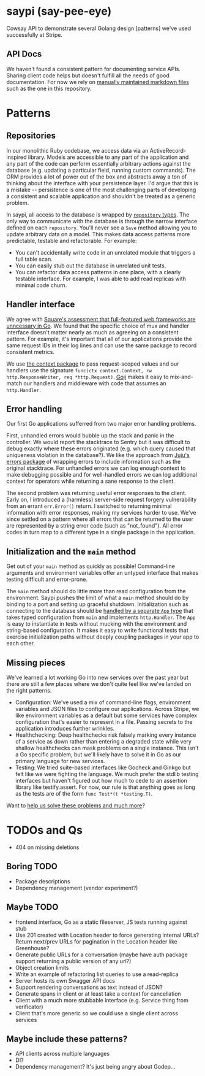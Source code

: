 # saypi (say-pee-eye)

Cowsay API to demonstrate several Golang design [patterns] we've used
successfully at Stripe.

## API Docs

We haven't found a consistent pattern for documenting service
APIs. Sharing client code helps but doesn't fulfill all the needs of
good documentation. For now we rely on
[manually maintained markdown files](api.md) such as the one in this
repository.

# Patterns

## Repositories

In our monolithic Ruby codebase, we access data via an
ActiveRecord-inspired library. Models are accessible to any part of
the application and any part of the code can perform essentially
arbitrary actions against the database (e.g. updating a particular
field, running custom commands). The ORM provides a lot of power out
of the box and abstracts away a ton of thinking about the interface
with your persistence layer. I'd argue that this is a mistake --
persistence is one of the most challenging parts of developing a
consistent and scalable application and shouldn't be treated as a
generic problem.

In saypi, all access to the database is wrapped by
[`repository` types](https://github.com/metcalf/saypi/blob/master/say/repository.go).
The *only* way to communicate with the database is through the narrow
interface defined on each `repository`. You'll never see a `Save`
method allowing you to update arbitrary data on a model. This makes
data access patterns more predictable, testable and refactorable. For
example:
* You can't accidentally write code in an unrelated module that
  triggers a full table scan.
* You can easily stub out the database in unrelated unit tests.
* You can refactor data access patterns in one place, with a clearly
  testable interface. For example, I was able to add read replicas
  with minimal code churn.

## Handler interface

We agree with
[Square's assessment that full-featured web frameworks are unncessary in Go](https://corner.squareup.com/2014/05/evaluating-go-frameworks.html). We
found that the specific choice of mux and handler interface doesn't
matter nearly as much as agreeing on a consistent pattern. For
example, it's important that all of our applications provide the same
request IDs in their log lines and can use the same package to record
consistent metrics.

We use [the context package](http://blog.golang.org/context) to pass
request-scoped values and our handlers use the signature `func(ctx
context.Context, rw http.ResponseWriter, req *http.Request)`.
[Goji](https://github.com/goji/goji) makes it easy to mix-and-match
our handlers and middleware with code that assumes an `http.Handler`.

## Error handling

Our first Go applications sufferred from two major error handling
problems.

First, unhandled errors would bubble up the stack and panic in the
controller. We would report the stacktrace to Sentry but it was
difficult to debug exactly where these errors originated (e.g. which
query caused that uniqueness violation in the database?). We like the
approach from [Juju's errors package](https://github.com/juju/errors)
of wrapping errors to include information such as the original
stacktrace. For unhandled errors we can log enough context to make
debugging possible and for well-handled errors we can log additional
context for operators while returning a sane response to the client.

The second problem was returning useful error responses to the client.
Early on, I introduced a (harmless) server-side request forgery
vulnerability from an errant `err.Error()` return. I switched to
returning minimal information with error responses, making my services
harder to use. We've since settled on a pattern where all errors that
can be returned to the user are represented by a string error code
(such as "not_found"). All error codes in turn map to a different type
in a single package in the application.

## Initialization and the `main` method

Get out of your `main` method as quickly as possible! Command-line
arguments and environment variables offer an untyped interface that
makes testing difficult and error-prone.

The `main` method should do little more than read configuration from
the environment. Saypi pushes the limit of what a `main` method should
do by binding to a port and setting up graceful
shutdown. Initialization such as connecting to the database should be
[handled by a separate `App` type](https://github.com/metcalf/saypi/blob/master/app/app.go)
that takes typed configuration from `main` and implements
`http.Handler`. The `App` is easy to instantiate in tests without
mucking with the environment and string-based configuration. It makes
it easy to write functional tests that exercise initialization paths
without deeply coupling packages in your app to each other.

## Missing pieces

We've learned a lot working Go into new services over the past year
but there are still a few places where we don't quite feel like we've
landed on the right patterns.
* Configuration: We've used a mix of command-line flags, environment
  variables and JSON files to configure our applications. Across
  Stripe, we like environment variables as a default but some services
  have complex configuration that's easier to represent in a
  file. Passing secrets to the application introduces further
  wrinkles.
* Healthchecking: Deep healthchecks risk falsely marking every
  instance of a service as down rather than entering a degraded state
  while very shallow healthchecks can mask problems on a single
  instance. This isn't a Go specific problem, but we'll likely have to
  solve it in Go as our primary language for new services.
* Testing: We tried suite-based interfaces like Gocheck and Ginkgo but
  felt like we were fighting the language. We much prefer the stdlib
  testing interfaces but haven't figured out how much to cede to an
  assertion library like testify.assert. For now, our rule is that
  anything goes as long as the tests are of the form `func Test*(t
  *testing.T)`.

Want to [help us solve these problems and much more](https://stripe.com/jobs/positions/engineer/)?

# TODOs and Qs
* 404 on missing deletions

## Boring TODO
* Package descriptions
* Dependency management (vendor experiment?)

## Maybe TODO
* frontend interface, Go as a static fileserver, JS tests running
  against stub
* Use 201 created with Location header to force generating internal
  URLs? Return next/prev URLs for pagination in the Location header
  like Greenhouse?
* Generate public URLs for a conversation (maybe have auth package
  support returning a public version of any url?)
* Object creation limits
* Write an example of refactoring list queries to use a read-replica
* Server hosts its own Swagger API docs
* Support rendering conversations as text instead of JSON?
* Generate spans in client or at least take a context for cancellation
* Client with a much more stubbable interface (e.g. Service thing from verificator)
* Client that's more generic so we could use a single client across services

## Maybe include these patterns?
* API clients across multiple languages
* DI?
* Dependency management? It's just being angry about Godep...
